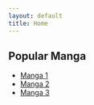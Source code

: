 ```yaml
---
layout: default
title: Home
---
```


## Popular Manga

- [Manga 1](#)
- [Manga 2](#)
- [Manga 3](#)
